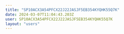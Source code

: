 ```yaml
---
title: "SP10ACX3A54PFCX22J22JASJF5EB354KYQHK55Q7K"
date: 2024-03-07T11:04:43.203Z
user: SP10ACX3A54PFCX22J22JASJF5EB354KYQHK55Q7K
layout: "users"
---
```

    